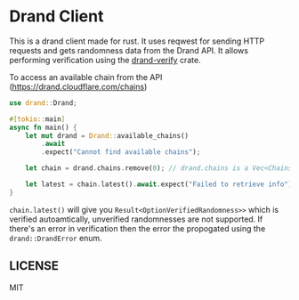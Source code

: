# Drand Client

This is a drand client made for rust. It uses reqwest for sending HTTP requests and gets randomness data from the Drand API. It allows performing verification using
the [drand-verify](https://github.com/noislabs/drand-verify) crate. 

To access an available chain from the API (https://drand.cloudflare.com/chains)
```rust
use drand::Drand;

#[tokio::main]
async fn main() {
    let mut drand = Drand::available_chains()
        .await
        .expect("Cannot find available chains");

    let chain = drand.chains.remove(0); // drand.chains is a Vec<Chains> to interact with chains 

    let latest = chain.latest().await.expect("Failed to retrieve info").unwrap(); // get the latest round of verified randmoness from the chain
}

```

`chain.latest()` will give you `Result<OptionVerifiedRandomness>>` which is verified autoamtically, unverified randomnesses are not supported. If there's an error in verification then the error the propogated using the `drand::DrandError` enum.

## LICENSE

MIT
